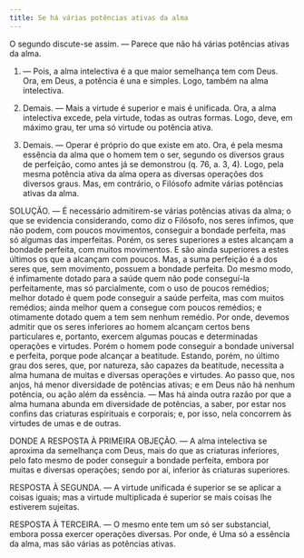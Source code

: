 ```yaml
---
title: Se há várias potências ativas da alma
---
```


O segundo discute-se assim. ― Parece que não há várias potências ativas da alma.  

1. ― Pois, a alma intelectiva é a que maior semelhança tem com Deus. Ora, em Deus, a potência é una e simples. Logo, também na alma intelectiva.  

2. Demais. ― Mais a virtude é superior e mais é unificada. Ora, a alma intelectiva excede, pela virtude, todas as outras formas. Logo, deve, em máximo grau, ter uma só virtude ou potência ativa.  

3. Demais. ― Operar é próprio do que existe em ato. Ora, é pela mesma essência da alma que o homem tem o ser, segundo os diversos graus de perfeição, como antes já se demonstrou (q. 76, a. 3, 4). Logo, pela mesma potência ativa da alma opera as diversas operações dos diversos graus.  Mas, em contrário, o Filósofo admite várias potências ativas da alma.  

SOLUÇÃO. ― É necessário admitirem-se várias potências ativas da alma; o que se evidencia considerando, como diz o Filósofo, nos seres ínfimos, que não podem, com poucos movimentos, conseguir a bondade perfeita, mas só algumas das imperfeitas. Porém, os seres superiores a estes alcançam a bondade perfeita, com muitos movimentos. E são ainda superiores a estes últimos os que a alcançam com poucos. Mas, a suma perfeição é a dos seres que, sem movimento, possuem a bondade perfeita. Do mesmo modo, é infimamente dotado para a saúde quem não pode conseguí-la perfeitamente, mas só parcialmente, com o uso de poucos remédios; melhor dotado é quem pode conseguir a saúde perfeita, mas com muitos remédios; ainda melhor quem a consegue com poucos remédios; e otimamente dotado quem a tem sem nenhum remédio. Por onde, devemos admitir que os seres inferiores ao homem alcançam certos bens particulares e, portanto, exercem algumas poucas e determinadas operações e virtudes. Porém o homem pode conseguir a bondade universal e perfeita, porque pode alcançar a beatitude. Estando, porém, no último grau dos seres, que, por natureza, são capazes da beatitude, necessita a alma humana de muitas e diversas operações e virtudes. Ao passo que, nos anjos, há menor diversidade de potências ativas; e em Deus não há nenhum potência, ou ação além da essência. ― Mas há ainda outra razão por que a alma humana abunda em diversidade de potências, a saber, por estar nos confins das criaturas espirituais e corporais; e, por isso, nela concorrem às virtudes de umas e de outras. 

DONDE A RESPOSTA À PRIMEIRA OBJEÇÃO. ― A alma intelectiva se aproxima da semelhança com Deus, mais do que as criaturas inferiores, pelo fato mesmo de poder conseguir a bondade perfeita, embora por muitas e diversas operações; sendo por aí, inferior às criaturas superiores.  

RESPOSTA À SEGUNDA. ― A virtude unificada é superior se se aplicar a coisas iguais; mas a virtude multiplicada é superior se mais coisas lhe estiverem sujeitas.  

RESPOSTA À TERCEIRA. ― O mesmo ente tem um só ser substancial, embora possa exercer operações diversas. Por onde, é Uma só a essência da alma, mas são várias as potências ativas.